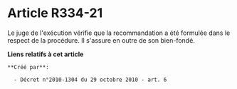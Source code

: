 # Article R334-21

Le juge de l'exécution vérifie que la recommandation a été formulée dans le respect de la procédure. Il s'assure en outre de
son bien-fondé.

**Liens relatifs à cet article**

	**Créé par**:

	  - Décret n°2010-1304 du 29 octobre 2010 - art. 6
